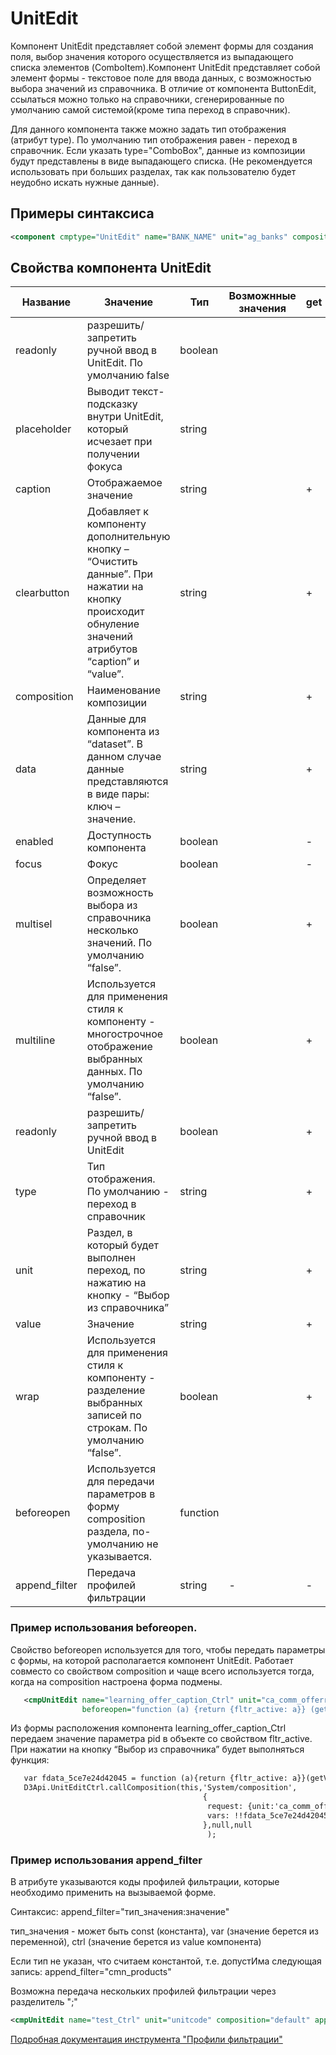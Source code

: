 # UnitEdit

Компонент UnitEdit представляет собой элемент формы для создания поля, выбор значения которого осуществляется из выпадающего списка элементов (ComboItem).Компонент UnitEdit представляет собой элемент формы - текстовое поле для ввода данных, с возможностью выбора значений из справочника. В отличие от компонента ButtonEdit, ссылаться можно только на справочники, сгенерированные по умолчанию самой системой(кроме типа переход в справочник).

Для данного компонента также можно задать тип отображения (атрибут type). По умолчанию тип отображения равен - переход в справочник. Если указать type="ComboBox", данные из композиции будут представлены в виде выпадающего списка. (Не рекомендуется использовать при больших разделах, так как пользователю будет неудобно искать нужные данные).

## Примеры синтаксиса

```xml
<component cmptype="UnitEdit" name="BANK_NAME" unit="ag_banks" composition="default" readonly="true" data="value:bank;caption:bank_caption"/>
```

## Cвойства компонента UnitEdit

|Название|Значение|Тип|Возможнные значения|get|set|
|---|---|---|---|---|---|
|readonly|разрешить/запретить ручной ввод в  UnitEdit. По умолчанию false|boolean||||
|placeholder|Выводит текст-подсказку внутри UnitEdit, который исчезает при получении фокуса|string||||
|caption|Отображаемое значение|string||\+|\+|
|clearbutton|Добавляет к компоненту дополнительную кнопку – “Очистить данные”. При нажатии на кнопку происходит обнуление значений атрибутов “caption” и “value”.|string||\+|\+|
|composition|Наименование композиции|string||\+|\+|
|data|Данные для компонента из “dataset”. В данном случае данные представляются в виде пары: ключ – значение.|string||\+|\+|
|enabled|Доступность компонента|boolean||\-|\+|
|focus|Фокус|boolean||\-|\+|
|multisel|Определяет возможность выбора из справочника несколько значений. По умолчанию “false”.|boolean||\+|\+|
|multiline|Используется для применения стиля к компоненту - многострочное отображение выбранных данных. По умолчанию “false”.|boolean||\+|\+|
|readonly|разрешить/запретить ручной ввод в  UnitEdit|boolean||\+|\+|
|type|Тип отображения. По умолчанию - переход в справочник|string||\+|\+|
|unit|Раздел, в который будет выполнен переход, по нажатию на кнопку - “Выбор из справочника”|string||\+|\+|
|value|Значение|string||\+|\+|
|wrap|Используется для применения стиля к компоненту -  разделение выбранных записей по строкам. По умолчанию “false”.|boolean||\+|\+|
|beforeopen|Используется для передачи параметров в форму composition раздела, по-умолчанию не указывается.|function|||\+|
|append_filter|Передача профилей фильтрации|string|-|-|

### Пример использования beforeopen.

Свойство beforeopen используется для того, чтобы передать параметры с формы, на которой располагается компонент UnitEdit.
Работает совместо со свойством composition и чаще всего используется тогда, когда на composition настроена форма подмены.

 ```xml
    <cmpUnitEdit name="learning_offer_caption_Ctrl" unit="ca_comm_offerreqs" composition="default"
                 beforeopen="function (a) {return {fltr_active: a}} (getVar('pid'));"/>
 ```
 
Из формы расположения компонента learning_offer_caption_Ctrl передаем значение параметра pid в объекте со свойством fltr_active.
При нажатии на кнопку “Выбор из справочника” будет выполняться функция:

 ```xml
    var fdata_5ce7e24d42045 = function (a){return {fltr_active: a}}(getVar('pid'));
    D3Api.UnitEditCtrl.callComposition(this,'System/composition',
                                            {
                                             request: {unit:'ca_comm_offerreqs', composition:'default', show_buttons: true},
                                             vars: !!fdata_5ce7e24d42045 && typeof(fdata_5ce7e24d42045) === "object" ? Object.assign({LOCATE: getValue('learning_offer_caption_Ctrl'), fdata : fdata_5ce7e24d42045}, fdata_5ce7e24d42045) : {LOCATE: getValue('learning_offer_caption_Ctrl\'), fdata: fdata_5ce7e24d42045}
                                            },null,null
                                             );
 ```
 ### Пример использования append_filter
 В атрибуте указываются коды профилей фильтрации, которые необходимо применить на вызываемой форме.

 Синтаксис: append_filter="тип_значения:значение"
 
 тип_значения - может быть const (константа), var (значение берется из переменной), ctrl (значение берется из value компонента)
 
 Если тип не указан, что считаем константой, т.е. допустИма следующая запись: append_filter="cmn_products"
 
 Возможна передача нескольких профилей фильтрации через разделитель ";"
 ```xml
 <cmpUnitEdit name="test_Ctrl" unit="unitcode" composition="default" append_filter="const:default_profile;var:data.id"/>
```
[Подробная документация инструмента "Профили фильтрации"](https://conf.bars.group/pages/viewpage.action?pageId=69246255)
